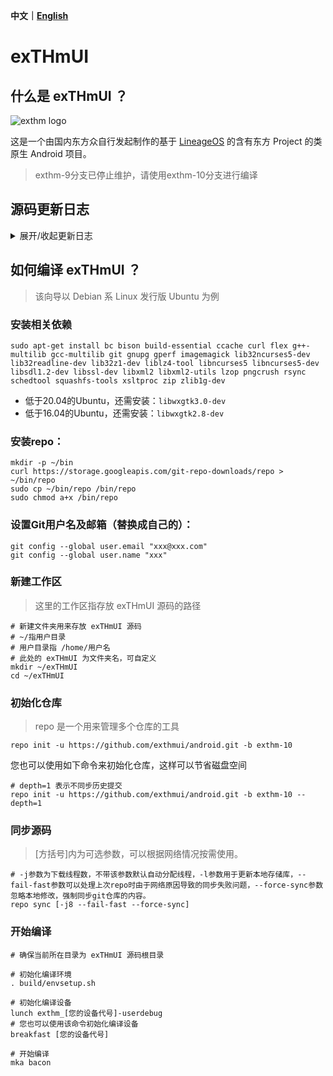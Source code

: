 **中文｜[English](https://github.com/exthmui/android/blob/exthm-10/README_EN.md)**
# exTHmUI
## 什么是 exTHmUI ？
![exthm logo](https://i.niupic.com/images/2020/06/16/8gWB.png)

这是一个由国内东方众自行发起制作的基于 [LineageOS](https://github.com/LineageOS) 的含有东方 Project 的类原生 Android 项目。

>exthm-9分支已停止维护，请使用exthm-10分支进行编译

## 源码更新日志
<details markdown='1'><summary>展开/收起更新日志</summary>

2020/6/12 
1. Merge 'lineage/lineage-17.1' 远程仓库内的改动于exthm-10分支

2020/5/26 
1. 加入中国本地化 libphonenumber库

2020/5/25
1. prebuilt: init: chown for Smart charging
2. ThemeManager启用了新UI

2020/5/15 
1. 移除了DanmakuNotification仓库
2. 移除了crDroid remote
3. Merge 'lineage/lineage-17.1' 远程仓库内的改动于exthm-10分支
4. 跟进exthm的 lottie repo

2020/5/7
1. 修复了ThemeManager的权限问题

2020/5/6
1. ThemeManager加入了字体支持，强制壁纸居中显示

2020/5/3
1. ThemeManager加入了开机动画支持

2020/4/29
1. 跟进exthm的sepolicy repository
2. 选定了exthm的默认壁纸

目前仅记录到2020/4/29，后续将补齐更新日志，敬请谅解
</details>

## 如何编译 exTHmUI ？
> 该向导以 Debian 系 Linux 发行版 Ubuntu 为例
### 安装相关依赖
```shell
sudo apt-get install bc bison build-essential ccache curl flex g++-multilib gcc-multilib git gnupg gperf imagemagick lib32ncurses5-dev lib32readline-dev lib32z1-dev liblz4-tool libncurses5 libncurses5-dev libsdl1.2-dev libssl-dev libxml2 libxml2-utils lzop pngcrush rsync schedtool squashfs-tools xsltproc zip zlib1g-dev
```
- 低于20.04的Ubuntu，还需安装：`libwxgtk3.0-dev`
- 低于16.04的Ubuntu，还需安装：`libwxgtk2.8-dev`

### 安装repo：
```shell
mkdir -p ~/bin
curl https://storage.googleapis.com/git-repo-downloads/repo > ~/bin/repo
sudo cp ~/bin/repo /bin/repo
sudo chmod a+x /bin/repo
```

### 设置Git用户名及邮箱（替换成自己的）：
```shell
git config --global user.email "xxx@xxx.com"
git config --global user.name "xxx"
```

### 新建工作区
> 这里的工作区指存放 exTHmUI 源码的路径

```shell
# 新建文件夹用来存放 exTHmUI 源码
# ~/指用户目录
# 用户目录指 /home/用户名
# 此处的 exTHmUI 为文件夹名，可自定义
mkdir ~/exTHmUI
cd ~/exTHmUI
```

### 初始化仓库
> repo 是一个用来管理多个仓库的工具

```shell
repo init -u https://github.com/exthmui/android.git -b exthm-10
```
您也可以使用如下命令来初始化仓库，这样可以节省磁盘空间
```shell
# depth=1 表示不同步历史提交
repo init -u https://github.com/exthmui/android.git -b exthm-10 --depth=1
```

### 同步源码
> [方括号]内为可选参数，可以根据网络情况按需使用。
```shell
# -j参数为下载线程数，不带该参数默认自动分配线程，-l参数用于更新本地存储库，--fail-fast参数可以处理上次repo时由于网络原因导致的同步失败问题，--force-sync参数忽略本地修改，强制同步git仓库的内容。
repo sync [-j8 --fail-fast --force-sync]
```

### 开始编译
```shell
# 确保当前所在目录为 exTHmUI 源码根目录

# 初始化编译环境
. build/envsetup.sh

# 初始化编译设备
lunch exthm_[您的设备代号]-userdebug
# 您也可以使用该命令初始化编译设备
breakfast [您的设备代号]

# 开始编译
mka bacon
```
